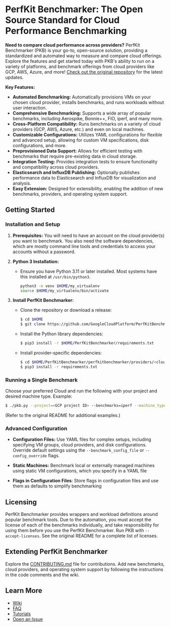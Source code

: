 # PerfKit Benchmarker: The Open Source Standard for Cloud Performance Benchmarking

**Need to compare cloud performance across providers?** PerfKit Benchmarker (PKB) is your go-to, open-source solution, providing a standardized and automated way to measure and compare cloud offerings.  Explore the features and get started today with PKB's ability to run on a variety of platforms, and benchmark offerings from cloud providers like GCP, AWS, Azure, and more!  [Check out the original repository](https://github.com/GoogleCloudPlatform/PerfKitBenchmarker) for the latest updates.

**Key Features:**

*   **Automated Benchmarking:** Automatically provisions VMs on your chosen cloud provider, installs benchmarks, and runs workloads without user interaction.
*   **Comprehensive Benchmarking:** Supports a wide array of popular benchmarks, including Aerospike, Bonnie++, FIO, iperf, and many more.
*   **Cross-Platform Compatibility:** Runs benchmarks on a variety of cloud providers (GCP, AWS, Azure, etc.) and even on local machines.
*   **Customizable Configurations:**  Utilizes YAML configurations for flexible and advanced setup, allowing for custom VM specifications, disk configurations, and more.
*   **Preprovisioned Data Support:**  Allows for efficient testing with benchmarks that require pre-existing data in cloud storage.
*   **Integration Testing:** Provides integration tests to ensure functionality and compatibility across cloud providers.
*   **Elasticsearch and InfluxDB Publishing:**  Optionally publishes performance data to Elasticsearch and InfluxDB for visualization and analysis.
*   **Easy Extension:** Designed for extensibility, enabling the addition of new benchmarks, providers, and operating system support.

## Getting Started

### Installation and Setup

1.  **Prerequisites:** You will need to have an account on the cloud provider(s) you want to benchmark.  You also need the software dependencies, which are mostly command line tools and credentials to access your accounts without a password.

2.  **Python 3 Installation:**
    *   Ensure you have Python 3.11 or later installed. Most systems have this installed at `/usr/bin/python3`.

        ```bash
        python3 -m venv $HOME/my_virtualenv
        source $HOME/my_virtualenv/bin/activate
        ```

3.  **Install PerfKit Benchmarker:**
    *   Clone the repository or download a release:

        ```bash
        $ cd $HOME
        $ git clone https://github.com/GoogleCloudPlatform/PerfKitBenchmarker.git
        ```

    *   Install the Python library dependencies:

        ```bash
        $ pip3 install -r $HOME/PerfKitBenchmarker/requirements.txt
        ```

    *   Install provider-specific dependencies:
        ```bash
        $ cd $HOME/PerfKitBenchmarker/perfkitbenchmarker/providers/<cloud provider>
        $ pip3 install -r requirements.txt
        ```
### Running a Single Benchmark

Choose your preferred Cloud and run the following with your project and desired machine type.  Example:

```bash
$ ./pkb.py --project=<GCP project ID> --benchmarks=iperf --machine_type=f1-micro
```

(Refer to the original README for additional examples.)

### Advanced Configuration

*   **Configuration Files:** Use YAML files for complex setups, including specifying VM groups, cloud providers, and disk configurations. Override default settings using the `--benchmark_config_file` or `--config_override` flags.

*   **Static Machines:** Benchmark local or externally managed machines using static VM configurations, which you specify in a YAML file

*   **Flags in Configuration Files**: Store flags in configuration files and use them as defaults to simplify benchmarking

## Licensing

PerfKit Benchmarker provides wrappers and workload definitions around popular benchmark tools. Due to the automation, you must accept the license of each of the benchmarks individually, and take responsibility for using them before you use the PerfKit Benchmarker. Run PKB with `--accept-licenses`. See the original README for a complete list of licenses.

## Extending PerfKit Benchmarker

Explore the [CONTRIBUTING.md](https://github.com/GoogleCloudPlatform/PerfKitBenchmarker/blob/master/CONTRIBUTING.md) file for contributions.  Add new benchmarks, cloud providers, and operating system support by following the instructions in the code comments and the wiki.

## Learn More

*   [Wiki](https://github.com/GoogleCloudPlatform/PerfKitBenchmarker/wiki)
*   [FAQ](https://github.com/GoogleCloudPlatform/PerfKitBenchmarker/wiki/FAQ)
*   [Tutorials](./tutorials/beginner_walkthrough)
*   [Open an Issue](https://github.com/GoogleCloudPlatform/PerfKitBenchmarker/issues)